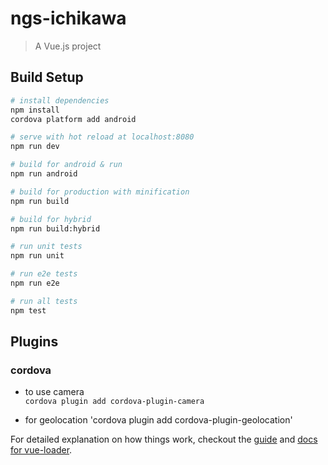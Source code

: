 # ngs-ichikawa

> A Vue.js project

## Build Setup

``` bash
# install dependencies
npm install
cordova platform add android

# serve with hot reload at localhost:8080
npm run dev

# build for android & run
npm run android

# build for production with minification
npm run build

# build for hybrid
npm run build:hybrid

# run unit tests
npm run unit

# run e2e tests
npm run e2e

# run all tests
npm test
```
## Plugins
### cordova
- to use camera  
` cordova plugin add cordova-plugin-camera `

- for geolocation
'cordova plugin add cordova-plugin-geolocation'

For detailed explanation on how things work, checkout the [guide](http://vuejs-templates.github.io/webpack/) and [docs for vue-loader](http://vuejs.github.io/vue-loader).
